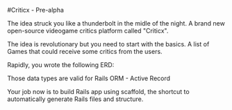 #Criticx - Pre-alpha

The idea struck you like a thunderbolt in the midle of the night. A brand new open-source videogame critics platform called "Criticx".

The idea is revolutionary but you need to start with the basics. A list of Games that could receive some critics from the users.

Rapidly, you wrote the following ERD:



Those data types are valid for Rails ORM - Active Record

Your job now is to build Rails app using scaffold, the shortcut to automatically generate Rails files and structure.